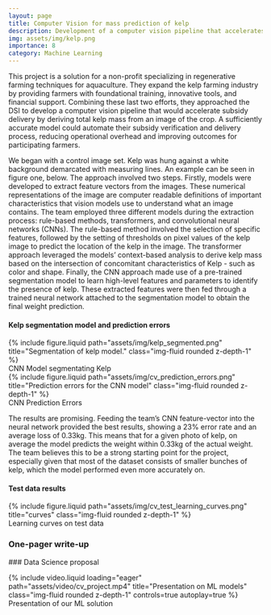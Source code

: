 ```yaml
---
layout: page
title: Computer Vision for mass prediction of kelp
description: Development of a computer vision pipeline that accelerates subsidy delivery by deriving total kelp mass from an image. 
img: assets/img/kelp.png
importance: 8
category: Machine Learning
---
```


This project is a solution for a non-profit specializing in regenerative farming techniques for aquaculture. They
expand the kelp farming industry by providing farmers with foundational training, innovative
tools, and financial support. Combining these last two efforts, they approached the DSI
to develop a computer vision pipeline that would accelerate subsidy delivery by deriving total
kelp mass from an image of the crop. A sufficiently accurate model could automate
their subsidy verification and delivery process, reducing operational overhead and
improving outcomes for participating farmers.

We began with a control image set. Kelp was hung against a white background
demarcated with measuring lines. An example can be seen in figure one, below. The approach
involved two steps. Firstly, models were developed to extract feature vectors from the images.
These numerical representations of the image are computer readable definitions of important
characteristics that vision models use to understand what an image contains. The team
employed three different models during the extraction process: rule-based methods,
transformers, and convolutional neural networks (CNNs). The rule-based method involved the
selection of specific features, followed by the setting of thresholds on pixel values of the kelp
image to predict the location of the kelp in the image. The transformer approach leveraged the
models’ context-based analysis to derive kelp mass based on the intersection of concomitant
characteristics of Kelp - such as color and shape. Finally, the CNN approach made use of a
pre-trained segmentation model to learn high-level features and parameters to identify the
presence of kelp. These extracted features were then fed through a trained neural network
attached to the segmentation model to obtain the final weight prediction.

#### Kelp segmentation model and prediction errors
<div class="row justify-content-sm-center">
    <div class="col-sm-6 mt-3 mt-md-0">
        {% include figure.liquid path="assets/img/kelp_segmented.png" title="Segmentation of kelp model." class="img-fluid rounded z-depth-1" %}
        <div class="caption">
            CNN Model segmentating Kelp
        </div>
    </div>
    <div class="col-sm-6 mt-3 mt-md-0">
        {% include figure.liquid path="assets/img/cv_prediction_errors.png" title="Prediction errors for the CNN model" class="img-fluid rounded z-depth-1" %}
        <div class="caption">
            CNN Prediction Errors
        </div>
    </div>
</div>

The results are promising. Feeding the team’s CNN feature-vector into the neural network
provided the best results, showing a 23% error rate and an average loss of 0.33kg. This means
that for a given photo of kelp, on average the model predicts the weight within 0.33kg of the
actual weight. The team believes this to be a strong starting point for the project, especially
given that most of the dataset consists of smaller bunches of kelp, which the model performed
even more accurately on. 



#### Test data results
<div class="row justify-content-sm-center">
    <div class="col-sm-8 mt-3 mt-md-0">
        {% include figure.liquid path="assets/img/cv_test_learning_curves.png" title="curves" class="img-fluid rounded z-depth-1" %}
    </div>
</div>

<div class="caption">
    Learning curves on test data
</div>


### One-pager write-up
<object data="/assets/pdf/cv_project.pdf" width="600" height="800" type='application/pdf'></object>



### Data Science proposal
<div class="row">
    <div class="col-sm mt-3 mt-md-0">
        {% include video.liquid loading="eager" path="assets/video/cv_project.mp4" title="Presentation on ML models" class="img-fluid rounded z-depth-1" controls=true autoplay=true %}
    </div>
</div>
<div class="caption">
    Presentation of our ML solution
</div>



